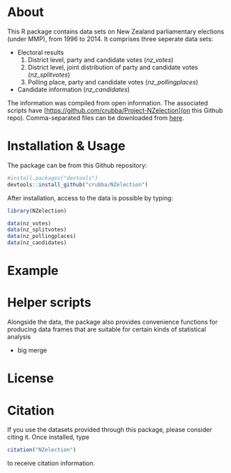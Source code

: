 # About
This R package contains data sets on New Zealand parliamentary elections (under MMP), from 1996 to 2014. It comprises three seperate data sets: 

* Electoral results
  1. District level, party and candidate votes (*nz_votes*)
  2. District level, joint distribution of party and candidate votes (*nz_splitvotes*)
  2. Polling place, party and candidate votes (*nz_pollingplaces*)
* Candidate information (*nz_candidates*)

The information was compiled from open information. The associated scripts have   [https://github.com/crubba/Project-NZelection](on this Github repo). Comma-separated files can be downloaded from [here](http://www.christianrubba.com/projects/projects.html#NZelection). 

# Installation & Usage
The package can be from this Github repository:


```r
#install.packages("devtools")
devtools::install_github("crubba/NZelection")
```

After installation, access to the data is possible by typing:


```r
library(NZelection)

data(nz_votes)
data(nz_splitvotes)
data(nz_pollingplaces)
data(nz_candidates)
```

# Example


# Helper scripts
Alongside the data, the package also provides convenience functions for producing data frames that are suitable for certain kinds of statistical analysis

- big merge

# License

# Citation
If you use the datasets provided through this package, please consider citing it. Once installed, type


```r
citation("NZelection")
```

to receive citation information.
